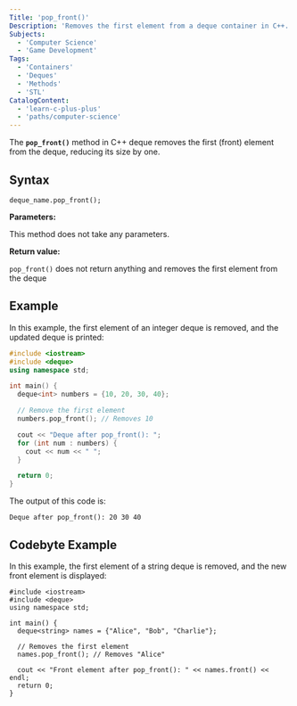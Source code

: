 ```yaml
---
Title: 'pop_front()'
Description: 'Removes the first element from a deque container in C++.'
Subjects:
  - 'Computer Science'
  - 'Game Development'
Tags:
  - 'Containers'
  - 'Deques'
  - 'Methods'
  - 'STL'
CatalogContent:
  - 'learn-c-plus-plus'
  - 'paths/computer-science'
---
```


The **`pop_front()`** method in C++ deque removes the first (front) element from the deque, reducing its size by one.

## Syntax

```pseudo
deque_name.pop_front();
```

**Parameters:**

This method does not take any parameters.

**Return value:**

`pop_front()` does not return anything and removes the first element from the deque

## Example

In this example, the first element of an integer deque is removed, and the updated deque is printed:

```cpp
#include <iostream>
#include <deque>
using namespace std;

int main() {
  deque<int> numbers = {10, 20, 30, 40};

  // Remove the first element
  numbers.pop_front(); // Removes 10

  cout << "Deque after pop_front(): ";
  for (int num : numbers) {
    cout << num << " ";
  }

  return 0;
}
```

The output of this code is:

```shell
Deque after pop_front(): 20 30 40
```

## Codebyte Example

In this example, the first element of a string deque is removed, and the new front element is displayed:

```codebyte/cpp
#include <iostream>
#include <deque>
using namespace std;

int main() {
  deque<string> names = {"Alice", "Bob", "Charlie"};

  // Removes the first element
  names.pop_front(); // Removes "Alice"

  cout << "Front element after pop_front(): " << names.front() << endl;
  return 0;
}
```
